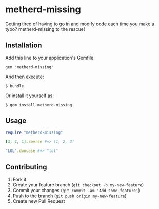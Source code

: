 # metherd-missing

Getting tired of having to go in and modify code each time you make a typo?
metherd-missing to the rescue!

## Installation

Add this line to your application's Gemfile:

    gem 'metherd-missing'

And then execute:

    $ bundle

Or install it yourself as:

    $ gem install metherd-missing

## Usage

```ruby
require "metherd-missing"

[3, 2, 1].revrse #=> [1, 2, 3]

"LOL".dwncase #=> "lol"

```

## Contributing

1. Fork it
2. Create your feature branch (`git checkout -b my-new-feature`)
3. Commit your changes (`git commit -am 'Add some feature'`)
4. Push to the branch (`git push origin my-new-feature`)
5. Create new Pull Request
